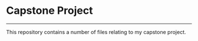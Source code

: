 # Capstone Project
________

This repository contains a number of files relating to my capstone project.
